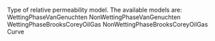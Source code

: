 Type of relative permeability model. The available models are:
   WettingPhaseVanGenuchten
   NonWettingPhaseVanGenuchten
   WettingPhaseBrooksCoreyOilGas
   NonWettingPhaseBrooksCoreyOilGas
   Curve